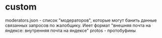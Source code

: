# custom

moderators.json - список "модераторов", которые могут банить данные связанных запросов по жалобщику. Иеет формат "внешняя почта на яндексе: внутренняя почта на яндексе"
protos - протобуфины
